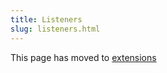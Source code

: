 ```yaml
---
title: Listeners
slug: listeners.html
---
```


This page has moved to [extensions](extensions/extensions.md)
